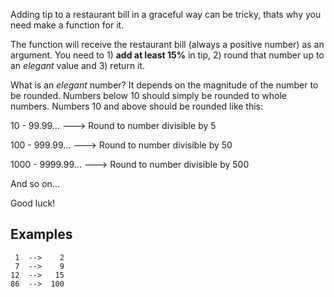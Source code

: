 Adding tip to a restaurant bill in a graceful way can be tricky, thats why you need make a function for it.

The function will receive the restaurant bill (always a positive number) as an argument. You need to 1) **add at least 15%** in tip, 2) round that number up to an *elegant* value and 3) return it.

What is an *elegant* number? It depends on the magnitude of the number to be rounded. Numbers below 10 should simply be rounded to whole numbers. Numbers 10 and above should be rounded like this:

10 - 99.99... ---> Round to number divisible by 5

100 - 999.99... ---> Round to number divisible by 50

1000 - 9999.99... ---> Round to number divisible by 500

And so on...

Good luck!

## Examples
```
 1  -->    2
 7  -->    9
12  -->   15
86  -->  100
```